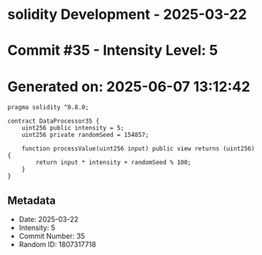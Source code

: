 ﻿# solidity Development - 2025-03-22
# Commit #35 - Intensity Level: 5
# Generated on: 2025-06-07 13:12:42
```solidity
pragma solidity ^0.8.0;

contract DataProcessor35 {
    uint256 public intensity = 5;
    uint256 private randomSeed = 154857;

    function processValue(uint256 input) public view returns (uint256) {
        return input * intensity + randomSeed % 100;
    }
}
```
## Metadata
- Date: 2025-03-22
- Intensity: 5
- Commit Number: 35
- Random ID: 1807317718
